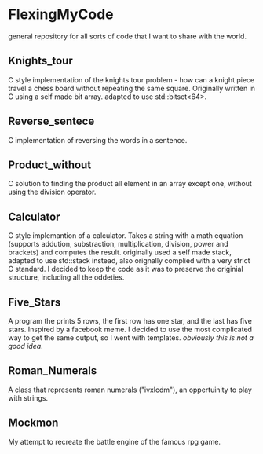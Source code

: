 # FlexingMyCode
general repository for all sorts of code that I want to share with the world.

## Knights_tour
C style implementation of the knights tour problem - how can a knight piece travel a chess board without repeating the same square.
Originally written in C using a self made bit array. adapted to use std::bitset<64>.

## Reverse_sentece
C implementation of reversing the words in a sentence.

## Product_without
C solution to finding the product all element in an array except one, without using the division operator.

## Calculator
C style implemantion of a calculator. Takes a string with a math equation (supports addution, substraction, multiplication, division, power and brackets) and computes the result.
originally used a self made stack, adapted to use std::stack<double> instead, also orignally complied with a very strict C standard. I decided to keep the code as it was to preserve the originial structure, including all the oddeties.

## Five_Stars
A program the prints 5 rows, the first row has one star, and the last has five stars. Inspired by a facebook meme. I decided to use the most complicated way to get the same output, so I went with templates. *obviously this is not a good idea*.

## Roman_Numerals
A class that represents roman numerals ("ivxlcdm"), an oppertuinity to play with strings.

## Mockmon
My attempt to recreate the battle engine of the famous rpg game.